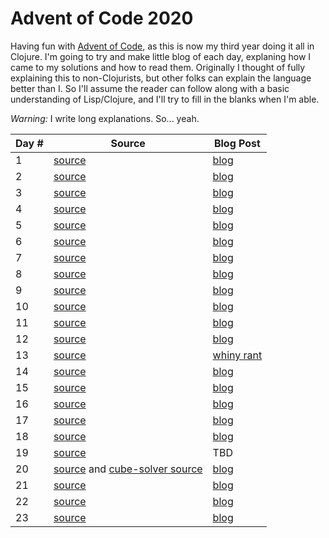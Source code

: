 # Advent of Code 2020

Having fun with [Advent of Code](https://adventofcode.com/), as this is now my third year doing it all in Clojure.
I'm going to try and make little blog of each day, explaning how I came to my solutions and how to read them.
Originally I thought of fully explaining this to non-Clojurists, but other folks can explain the language better
than I.  So I'll assume the reader can follow along with a basic understanding of Lisp/Clojure, and I'll try to
fill in the blanks when I'm able.

_Warning:_ I write long explanations. So... yeah.

| Day # | Source | Blog Post |
| ----- | ------ | --------- |
|  1    | [source](src/advent_2020_clojure/day01.clj) | [blog](docs/day01.md) |
|  2    | [source](src/advent_2020_clojure/day02.clj) | [blog](docs/day02.md) |
|  3    | [source](src/advent_2020_clojure/day03.clj) | [blog](docs/day03.md) |
|  4    | [source](src/advent_2020_clojure/day04.clj) | [blog](docs/day04.md) |
|  5    | [source](src/advent_2020_clojure/day05.clj) | [blog](docs/day05.md) |
|  6    | [source](src/advent_2020_clojure/day06.clj) | [blog](docs/day06.md) |
|  7    | [source](src/advent_2020_clojure/day07.clj) | [blog](docs/day07.md) |
|  8    | [source](src/advent_2020_clojure/day08.clj) | [blog](docs/day08.md) |
|  9    | [source](src/advent_2020_clojure/day09.clj) | [blog](docs/day09.md) |
| 10    | [source](src/advent_2020_clojure/day10.clj) | [blog](docs/day10.md) |
| 11    | [source](src/advent_2020_clojure/day11.clj) | [blog](docs/day11.md) |
| 12    | [source](src/advent_2020_clojure/day12.clj) | [blog](docs/day12.md) |
| 13    | [source](src/advent_2020_clojure/day13.clj) | [whiny rant](docs/day13.md) |
| 14    | [source](src/advent_2020_clojure/day14.clj) | [blog](docs/day14.md) |
| 15    | [source](src/advent_2020_clojure/day15.clj) | [blog](docs/day15.md) |
| 16    | [source](src/advent_2020_clojure/day16.clj) | [blog](docs/day16.md) |
| 17    | [source](src/advent_2020_clojure/day17.clj) | [blog](docs/day17.md) |
| 18    | [source](src/advent_2020_clojure/day18.clj) | [blog](docs/day18.md) |
| 19    | [source](src/advent_2020_clojure/day19.clj) | TBD |
| 20    | [source](src/advent_2020_clojure/day20.clj) and [cube-solver source](src/advent_2020_clojure/cube_solver.clj) | [blog](docs/day20.md) |
| 21    | [source](src/advent_2020_clojure/day21.clj) | [blog](docs/day21.md) |
| 22    | [source](src/advent_2020_clojure/day22.clj) | [blog](docs/day22.md) |
| 23    | [source](src/advent_2020_clojure/day23.clj) | [blog](docs/day23.md) |
